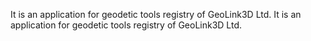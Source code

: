 It is an application for geodetic tools registry of GeoLink3D Ltd.
It is an application for geodetic tools registry of GeoLink3D Ltd.
